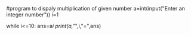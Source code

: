 #program to dispaly multiplication of given number
a=int(input("Enter an integer number"))
i=1

while i<=10:
    ans=a*i
    print(a,"*",i,"=",ans)
